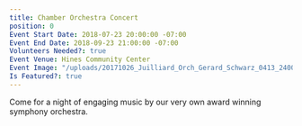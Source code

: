 ```yaml
---
title: Chamber Orchestra Concert
position: 0
Event Start Date: 2018-07-23 20:00:00 -07:00
Event End Date: 2018-09-23 21:00:00 -07:00
Volunteers Needed?: true
Event Venue: Hines Community Center
Event Image: "/uploads/20171026_Juilliard_Orch_Gerard_Schwarz_0413_2400x1350.jpg"
Is Featured?: true
---
```


Come for a night of engaging music by our very own award winning symphony orchestra.
